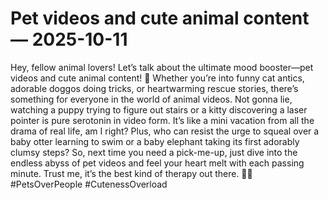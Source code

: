 # Pet videos and cute animal content — 2025-10-11

Hey, fellow animal lovers! Let’s talk about the ultimate mood booster—pet videos and cute animal content! 🐾 Whether you’re into funny cat antics, adorable doggos doing tricks, or heartwarming rescue stories, there’s something for everyone in the world of animal videos. Not gonna lie, watching a puppy trying to figure out stairs or a kitty discovering a laser pointer is pure serotonin in video form. It’s like a mini vacation from all the drama of real life, am I right? Plus, who can resist the urge to squeal over a baby otter learning to swim or a baby elephant taking its first adorably clumsy steps? So, next time you need a pick-me-up, just dive into the endless abyss of pet videos and feel your heart melt with each passing minute. Trust me, it’s the best kind of therapy out there. 🐶💕 #PetsOverPeople #CutenessOverload